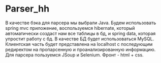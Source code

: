 # Parser_hh

В качестве бэка для парсера мы выбрали Java. Будем использовать spring mvc приложение, воспользуемся hibernate, который автоматически создаст нам все таблицы в бд, и spring data, которая упростит работу с бд. В качестве БД будет использоваться MySQL. Клиентская часть будет представлена на localhost с последующим редиректом на пропарсенную и проанализированную информацию. Для парсера пользуемся JSoup и Selenium. Фронт - html + css.

